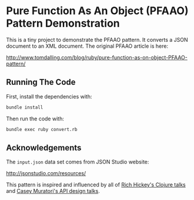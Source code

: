 Pure Function As An Object (PFAAO) Pattern Demonstration
========================================================

This is a tiny project to demonstrate the PFAAO pattern.
It converts a JSON document to an XML document.
The original PFAAO article is here:

<http://www.tomdalling.com/blog/ruby/pure-function-as-on-object-PFAAO-pattern/>


Running The Code
----------------

First, install the dependencies with:

```sh
bundle install
```

Then run the code with:

```sh
bundle exec ruby convert.rb
```


Acknowledgements
----------------

The `input.json` data set comes from JSON Studio website:

<http://jsonstudio.com/resources/>

This pattern is inspired and influenced by all of [Rich Hickey's Clojure talks][] and [Casey Muratori's API design talks][].

[Rich Hickey's Clojure talks]: http://www.infoq.com/author/Rich-Hickey#Presentations
[Casey Muratori's API design talks]: http://mollyrocket.com/casey/stream_0028.html
